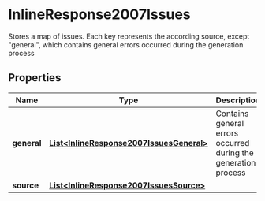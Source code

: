 

# InlineResponse2007Issues

Stores a map of issues. Each key represents the according source, except \"general\", which contains general errors occurred during the generation process
## Properties

Name | Type | Description | Notes
------------ | ------------- | ------------- | -------------
**general** | [**List&lt;InlineResponse2007IssuesGeneral&gt;**](InlineResponse2007IssuesGeneral.md) | Contains general errors occurred during the generation process |  [optional]
**source** | [**List&lt;InlineResponse2007IssuesSource&gt;**](InlineResponse2007IssuesSource.md) |  |  [optional]




